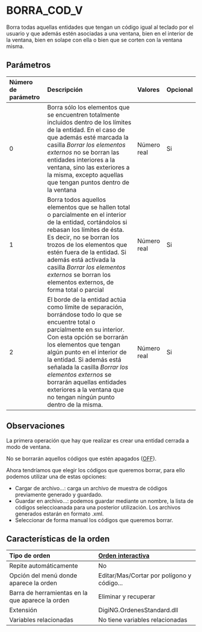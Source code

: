 # BORRA\_COD\_V

Borra todas aquellas entidades que tengan un código igual al teclado por el usuario y que además estén asociadas a una ventana, bien en el interior de la ventana, bien en solape con ella o bien que se corten con la ventana misma.

## Parámetros

| Número de parámetro | Descripción | Valores | Opcional |
| :--- | :--- | :--- | :--- |
| 0 | Borra sólo los elementos que se encuentren totalmente incluidos dentro de los límites de la entidad. En el caso de que además esté marcada la casilla _Borrar los elementos externos_ no se borran las entidades interiores a la ventana, sino las exteriores a la misma, excepto aquellas que tengan puntos dentro de la ventana | Número real | Si |
| 1 | Borra todos aquellos elementos que se hallen total o parcialmente en el interior de la entidad, cortándolos si rebasan los límites de ésta. Es decir, no se borran los trozos de los elementos que estén fuera de la entidad. Si además está activada la casilla _Borrar los elementos externos_ se borran los elementos externos, de forma total o parcial | Número real | Si |
| 2 | El borde de la entidad actúa como límite de separación, borrándose todo lo que se encuentre total o parcialmente en su interior. Con esta opción se borrarán los elementos que tengan algún punto en el interior de la entidad. Si además está señalada la casilla _Borrar los elementos externos_ se borrarán aquellas entidades exteriores a la ventana que no tengan ningún punto dentro de la misma. | Número real | Si |

## Observaciones

La primera operación que hay que realizar es crear una entidad cerrada a modo de ventana.

No se borrarán aquellos códigos que estén apagados \([OFF](https://github.com/digi21/docs/tree/7fc627c885c16fb88afc7cc05a6df2a2f4a54563/digi3d-net/referencia/digi3d.net/ventana-de-dibujo/ordenes/b/OFF.html)\).

Ahora tendríamos que elegir los códigos que queremos borrar, para ello podemos utilizar una de estas opciones:

* Cargar de archivo...: carga un archivo de muestra de códigos previamente generado y guardado.
* Guardar en archivo...: podemos guardar mediante un nombre, la lista de códigos seleccioanada para una posterior utilización. Los archivos generados estarán en formato .xml.
* Seleccionar de forma manual los códigos que queremos borrar.

## Características de la orden

| Tipo de orden | [Orden interactiva](borra-cod-v.md) |
| :--- | :--- |
| Repite automáticamente | No |
| Opción del menú donde aparece la orden | Editar/Mas/Cortar por polígono y código... |
| Barra de herramientas en la que aparece la orden | Eliminar y recuperar |
| Extensión | DigiNG.OrdenesStandard.dll |
| Variables relacionadas | No tiene variables relacionadas |

